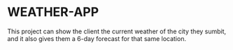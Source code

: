 # WEATHER-APP

This project can show the client the current weather of the city they sumbit, and it also gives them a 6-day forecast for that same location.

